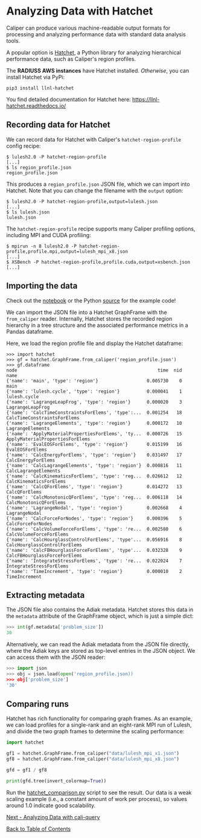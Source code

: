# Analyzing Data with Hatchet

Caliper can produce various machine-readable output formats for processing and
analyzing performance data with standard data analysis tools.

A popular option is
[Hatchet](https://github.com/LLNL/hatchet), a Python library for analyzing
hierarchical performance data, such as Caliper's region profiles.

The **RADIUSS AWS instances** have Hatchet installed. *Otherwise*,
you can install Hatchet via PyPi:

    pip3 install llnl-hatchet

You find detailed documentation for Hatchet here:
<https://llnl-hatchet.readthedocs.io/>

## Recording data for Hatchet

We can record data for Hatchet with Caliper's `hatchet-region-profile` config
recipe:

    $ lulesh2.0 -P hatchet-region-profile
    [...]
    $ ls region_profile.json
    region_profile.json

This produces a `region_profile.json` JSON file, which we can import into
Hatchet. Note that you can change the filename with the `output` option:

    $ lulesh2.0 -P hatchet-region-profile,output=lulesh.json
    [...]
    $ ls lulesh.json
    lulesh.json

The `hatchet-region-profile` recipe supports many Caliper profiling options,
including MPI and CUDA profiling:

    $ mpirun -n 8 lulesh2.0 -P hatchet-region-profile,profile.mpi,output=lulesh_mpi_x8.json
    [...]
    $ XSBench -P hatchet-region-profile,profile.cuda,output=xsbench.json
    [...]

## Importing the data

Check out the [notebook](HatchetCaliperImport.ipynb) or the Python
[source](hatchet_caliper_import.py) for the example code!

We can import the JSON file into a Hatchet GraphFrame with the
`from_caliper` reader. Internally, Hatchet stores the recorded region
hierarchy in a tree structure and the associated performance metrics
in a Pandas dataframe.

Here, we load the region profile file and display the Hatchet dataframe:

```
>>> import hatchet
>>> gf = hatchet.GraphFrame.from_caliper('region_profile.json')
>>> gf.dataframe
node                                                    time  nid                             name
{'name': 'main', 'type': 'region'}                  0.005730    0                             main
{'name': 'lulesh.cycle', 'type': 'region'}          0.000041    1                     lulesh.cycle
{'name': 'LagrangeLeapFrog', 'type': 'region'}      0.000020    3                 LagrangeLeapFrog
{'name': 'CalcTimeConstraintsForElems', 'type':...  0.001254   18      CalcTimeConstraintsForElems
{'name': 'LagrangeElements', 'type': 'region'}      0.000172   10                 LagrangeElements
{'name': 'ApplyMaterialPropertiesForElems', 'ty...  0.000726   15  ApplyMaterialPropertiesForElems
{'name': 'EvalEOSForElems', 'type': 'region'}       0.015199   16                  EvalEOSForElems
{'name': 'CalcEnergyForElems', 'type': 'region'}    0.031497   17               CalcEnergyForElems
{'name': 'CalcLagrangeElements', 'type': 'region'}  0.000816   11             CalcLagrangeElements
{'name': 'CalcKinematicsForElems', 'type': 'reg...  0.026612   12           CalcKinematicsForElems
{'name': 'CalcQForElems', 'type': 'region'}         0.014272   13                    CalcQForElems
{'name': 'CalcMonotonicQForElems', 'type': 'reg...  0.006118   14           CalcMonotonicQForElems
{'name': 'LagrangeNodal', 'type': 'region'}         0.002668    4                    LagrangeNodal
{'name': 'CalcForceForNodes', 'type': 'region'}     0.000396    5                CalcForceForNodes
{'name': 'CalcVolumeForceForElems', 'type': 're...  0.002580    6          CalcVolumeForceForElems
{'name': 'CalcHourglassControlForElems', 'type'...  0.056916    8     CalcHourglassControlForElems
{'name': 'CalcFBHourglassForceForElems', 'type'...  0.032328    9     CalcFBHourglassForceForElems
{'name': 'IntegrateStressForElems', 'type': 're...  0.022024    7          IntegrateStressForElems
{'name': 'TimeIncrement', 'type': 'region'}         0.000010    2                    TimeIncrement
```

## Extracting metadata

The JSON file also contains the Adiak metadata. Hatchet stores this data in the
`metadata` attribute of the GraphFrame object, which is just a simple dict:

```Python
>>> int(gf.metadata['problem_size'])
30
```

Alternatively, we can read the Adiak metadata from the JSON file directly,
where the Adiak keys are stored as top-level entries in the JSON object. We can
access them with the JSON reader:

```Python
>>> import json
>>> obj = json.load(open('region_profile.json))
>>> obj['problem_size']
'30'
```

## Comparing runs

Hatchet has rich functionality for comparing graph frames. As an example, we
can load profiles for a single-rank and an eight-rank MPI run of Lulesh, and
divide the two graph frames to determine the scaling performance:

```Python
import hatchet

gf1 = hatchet.GraphFrame.from_caliper("data/lulesh_mpi_x1.json")
gf8 = hatchet.GraphFrame.from_caliper("data/lulesh_mpi_x8.json")

gfd = gf1 / gf8

print(gfd.tree(invert_colormap=True))
```

Run the [hatchet_comparison.py](hatchet_comparison.py) script to see the
result. Our data is a weak scaling example (i.e., a constant amount of work per
process), so values around 1.0 indicate good scalability.

[Next - Analyzing Data with cali-query](analysis_with_caliquery.md)

[Back to Table of Contents](README.md#tutorial-contents)